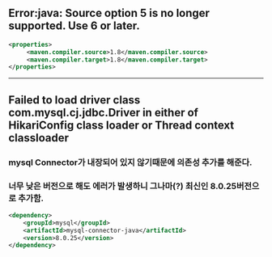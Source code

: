 
## Error:java: Source option 5 is no longer supported. Use 6 or later. 
```xml
<properties>
     <maven.compiler.source>1.8</maven.compiler.source>
     <maven.compiler.target>1.8</maven.compiler.target>
</properties>
```

----

## Failed to load driver class com.mysql.cj.jdbc.Driver in either of HikariConfig class loader or Thread context classloader
### mysql Connector가 내장되어 있지 않기때문에 의존성 추가를 해준다. 
### 너무 낮은 버전으로 해도 에러가 발생하니 그나마(?) 최신인 8.0.25버전으로 추가함.
```xml
<dependency>
	<groupId>mysql</groupId>
	<artifactId>mysql-connector-java</artifactId>
	<version>8.0.25</version>
</dependency>
```
